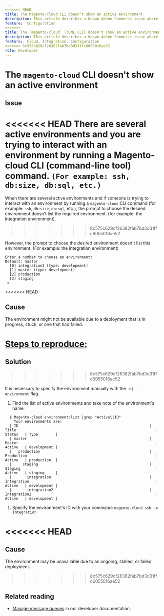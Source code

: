 ```yaml
---
<<<<<<< HEAD
title: The Magento-cloud CLI doesn't show an active environment
description: This article describes a known Adobe Commerce issue where the `Magento-cloud` CLI (command-line tool) doesn't show an active environment. 
feature:  Configuration
=======
title: The `magento-cloud` [!DNL CLI] doesn't show an active environment
description: This article describes a known Adobe Commerce issue where the Magento-cloud CLI (command-line tool) doesn't show an active environment. 
feature:  Cloud, Integration, Configuration
>>>>>>> 8c575c629cf26382fab7bd3d31ffc6055016ae52
role: Developer
---
```


# The `magento-cloud` CLI doesn't show an active environment

## Issue

<<<<<<< HEAD
There are several active environments and you are trying to interact with an environment by running a Magento-cloud CLI (command-line tool) command. `(For example: ssh, db:size, db:sql, etc.)`
=======
When there are several active environments and if someone is trying to interact with an environment by running a `magento-cloud` CLI command (for example: `ssh`, `db:size`, `db:sql`, etc.), the prompt to choose the desired environment doesn't list the required environment. (for example: the integration environment).
>>>>>>> 8c575c629cf26382fab7bd3d31ffc6055016ae52

However, the prompt to choose the desired environment doesn't list this environment. (For example: the integration environment)

```
Enter a number to choose an environment:
Default: master
  [0] integration2 (type: development)
  [1] master (type: development)
  [2] production
  [3] staging
 >
```

<<<<<<< HEAD
## Cause

The environment might not be available due to a deployment that is in progress, stuck, or one that had failed.

<u>Steps to reproduce:</u>
=======
## Solution
>>>>>>> 8c575c629cf26382fab7bd3d31ffc6055016ae52

It is necessary to specify the environment manually with the `-e|--environment` flag.

1. Find the list of active environments and take note of the environment's name:

```
  $ Magento-cloud environment:list |grep "Active\|ID"
    Your environments are:
  | ID                                                            | Title                                                                | Status   | Type        |
  | master                                                        | Master                                                               | Active   | development |
  |   production                                                  | Production                                                           | Active   | production  |
  |     staging                                                   | Staging                                                              | Active   | staging     |
  |       integration                                             | Integration                                                          | Active   | development |
  |       integration2                                            | Integration2                                                         | Active   | development |
```

1. Specify the environment's ID with your command:
`magento-cloud ssh -e integration`

<<<<<<< HEAD
=======
## Cause

The environment may be unavailable due to an ongoing, stalled, or failed deployment.
>>>>>>> 8c575c629cf26382fab7bd3d31ffc6055016ae52

## Related reading

* [Manage message queues](https://devdocs.magento.com/guides/v2.4/config-guide/mq/manage-message-queues.html) in our developer documentation.
